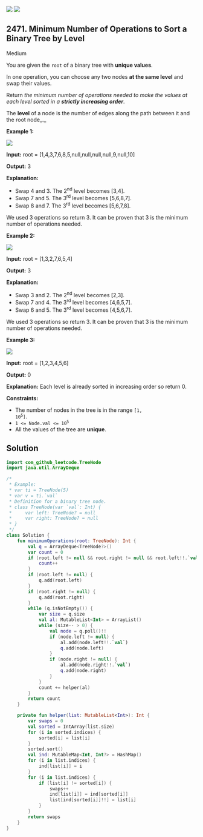 [![](https://img.shields.io/github/stars/javadev/LeetCode-in-Kotlin?label=Stars&style=flat-square)](https://github.com/javadev/LeetCode-in-Kotlin)
[![](https://img.shields.io/github/forks/javadev/LeetCode-in-Kotlin?label=Fork%20me%20on%20GitHub%20&style=flat-square)](https://github.com/javadev/LeetCode-in-Kotlin/fork)

## 2471\. Minimum Number of Operations to Sort a Binary Tree by Level

Medium

You are given the `root` of a binary tree with **unique values**.

In one operation, you can choose any two nodes **at the same level** and swap their values.

Return _the minimum number of operations needed to make the values at each level sorted in a **strictly increasing order**_.

The **level** of a node is the number of edges along the path between it and the root node_._

**Example 1:**

![](https://assets.leetcode.com/uploads/2022/09/18/image-20220918174006-2.png)

**Input:** root = [1,4,3,7,6,8,5,null,null,null,null,9,null,10]

**Output:** 3

**Explanation:**
- Swap 4 and 3. The 2<sup>nd</sup> level becomes [3,4]. 
- Swap 7 and 5. The 3<sup>rd</sup> level becomes [5,6,8,7]. 
- Swap 8 and 7. The 3<sup>rd</sup> level becomes [5,6,7,8]. 

We used 3 operations so return 3. It can be proven that 3 is the minimum number of operations needed.

**Example 2:**

![](https://assets.leetcode.com/uploads/2022/09/18/image-20220918174026-3.png)

**Input:** root = [1,3,2,7,6,5,4]

**Output:** 3

**Explanation:** 
- Swap 3 and 2. The 2<sup>nd</sup> level becomes [2,3].
- Swap 7 and 4. The 3<sup>rd</sup> level becomes [4,6,5,7]. 
- Swap 6 and 5. The 3<sup>rd</sup> level becomes [4,5,6,7]. 

We used 3 operations so return 3. It can be proven that 3 is the minimum number of operations needed.

**Example 3:**

![](https://assets.leetcode.com/uploads/2022/09/18/image-20220918174052-4.png)

**Input:** root = [1,2,3,4,5,6]

**Output:** 0

**Explanation:** Each level is already sorted in increasing order so return 0.

**Constraints:**

*   The number of nodes in the tree is in the range <code>[1, 10<sup>5</sup>]</code>.
*   <code>1 <= Node.val <= 10<sup>5</sup></code>
*   All the values of the tree are **unique**.

## Solution

```kotlin
import com_github_leetcode.TreeNode
import java.util.ArrayDeque

/*
 * Example:
 * var ti = TreeNode(5)
 * var v = ti.`val`
 * Definition for a binary tree node.
 * class TreeNode(var `val`: Int) {
 *     var left: TreeNode? = null
 *     var right: TreeNode? = null
 * }
 */
class Solution {
    fun minimumOperations(root: TreeNode): Int {
        val q = ArrayDeque<TreeNode?>()
        var count = 0
        if (root.left != null && root.right != null && root.left!!.`val` > root.right!!.`val`) {
            count++
        }
        if (root.left != null) {
            q.add(root.left)
        }
        if (root.right != null) {
            q.add(root.right)
        }
        while (q.isNotEmpty()) {
            var size = q.size
            val al: MutableList<Int> = ArrayList()
            while (size-- > 0) {
                val node = q.poll()!!
                if (node.left != null) {
                    al.add(node.left!!.`val`)
                    q.add(node.left)
                }
                if (node.right != null) {
                    al.add(node.right!!.`val`)
                    q.add(node.right)
                }
            }
            count += helper(al)
        }
        return count
    }

    private fun helper(list: MutableList<Int>): Int {
        var swaps = 0
        val sorted = IntArray(list.size)
        for (i in sorted.indices) {
            sorted[i] = list[i]
        }
        sorted.sort()
        val ind: MutableMap<Int, Int?> = HashMap()
        for (i in list.indices) {
            ind[list[i]] = i
        }
        for (i in list.indices) {
            if (list[i] != sorted[i]) {
                swaps++
                ind[list[i]] = ind[sorted[i]]
                list[ind[sorted[i]]!!] = list[i]
            }
        }
        return swaps
    }
}
```